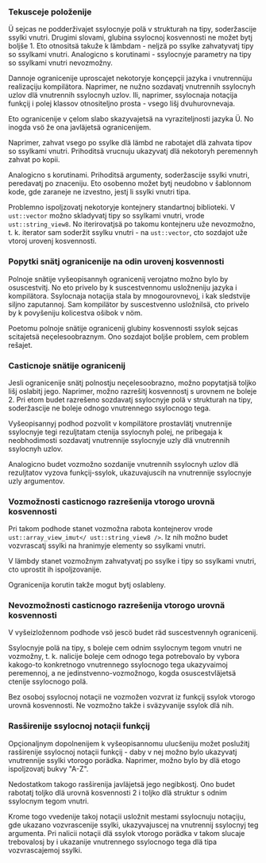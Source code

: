 ### Tekusceje položenije

Ü sejcas ne podderživajet ssylocnyje polä v strukturah na tipy, soderžascije ssylki vnutri.
Drugimi slovami, glubina ssylocnoj kosvennosti ne možet bytj boljše 1.
Eto otnositsä takuže k lämbdam - neljzä po ssylke zahvatyvatj tipy so ssylkami vnutri.
Analogicno s korutinami - ssylocnyje parametry na tipy so ssylkami vnutri nevozmožny.

Dannoje ogranicenije uproscajet nekotoryje konçepçii jazyka i vnutrennüju realizaçiju kompilätora.
Naprimer, ne nužno sozdavatj vnutrennih ssylocnyh uzlov dlä vnutrennih ssylocnyh uzlov.
Ili, naprimer, ssylocnaja notaçija funkçij i polej klassov otnositeljno prosta - vsego lišj dvuhurovnevaja.

Eto ogranicenije v çelom slabo skazyvajetsä na vyraziteljnosti jazyka Ü.
No inogda vsö že ona javläjetsä ogranicenijem.

Naprimer, zahvat vsego po ssylke dlä lämbd ne rabotajet dlä zahvata tipov so ssylkami vnutri.
Prihoditsä vrucnuju ukazyvatj dlä nekotoryh peremennyh zahvat po kopii.

Analogicno s korutinami.
Prihoditsä argumenty, soderžascije ssylki vnutri, peredavatj po znaceniju.
Eto osobenno možet bytj neudobno v šablonnom kode, gde zaraneje ne izvestno, jestj li ssylki vnutri tipa.

Problemno ispoljzovatj nekotoryje kontejnery standartnoj biblioteki.
V `ust::vector` možno skladyvatj tipy so ssylkami vnutri, vrode `ust::string_view8`.
No iterirovatjsä po takomu kontejneru uže nevozmožno, t. k. iterator sam soderžit ssylku vnutri - na `ust::vector`, cto sozdajot uže vtoroj urovenj kosvennosti.


### Popytki snätj ogranicenije na odin urovenj kosvennosti

Polnoje snätije vyšeopisannyh ogranicenij verojatno možno bylo by osuscestvitj.
No eto privelo by k suscestvennomu usložneniju jazyka i kompilätora.
Ssylocnaja notaçija stala by mnogourovnevoj, i kak sledstvije siljno zaputannoj.
Sam kompilätor by suscestvenno usložnilsä, cto privelo by k povyšeniju kolicestva ošibok v nöm.

Poetomu polnoje snätije ogranicenij glubiny kosvennosti ssylok sejcas scitajetsä neçelesoobraznym.
Ono sozdajot boljše problem, cem problem rešajet.


### Casticnoje snätije ogranicenij

Jesli ogranicenije snätj polnostju neçelesoobrazno, možno popytatjsä toljko lišj oslabitj jego.
Naprimer, možno razrešitj kosvennostj s urovnem ne boleje 2.
Pri etom budet razrešeno sozdavatj ssylocnyje polä v strukturah na tipy, soderžascije ne boleje odnogo vnutrennego ssylocnogo tega.

Vyšeopisannyj podhod pozvolit v kompilätore prostavlätj vnutrennije ssylocnyje tegi rezuljtatam ctenija ssylocnyh polej, ne pribegaja k neobhodimosti sozdavatj vnutrennije ssylocnyje uzly dlä vnutrennih ssylocnyh uzlov.

Analogicno budet vozmožno sozdanije vnutrennih ssylocnyh uzlov dlä rezuljtatov vyzova funkçij-ssylok, ukazuvajuscih na vnutrennije ssylocnyje uzly argumentov.


### Vozmožnosti casticnogo razrešenija vtorogo urovnä kosvennosti

Pri takom podhode stanet vozmožna rabota kontejnerov vrode `ust::array_view_imut</ ust::string_view8 />`.
Iz nih možno budet vozvrascatj ssylki na hranimyje elementy so ssylkami vnutri.

V lämbdy stanet vozmožnym zahvatyvatj po ssylke i tipy so ssylkami vnutri, cto uprostit ih ispoljzovanije.

Ogranicenija korutin takže mogut bytj oslableny.


### Nevozmožnosti casticnogo razrešenija vtorogo urovnä kosvennosti

V vyšeizložennom podhode vsö jescö budet räd suscestvennyh ogranicenij.

Ssylocnyje polä na tipy, s boleje cem odnim ssylocnym tegom vnutri ne vozmožny, t. k. nalicije boleje cem odnogo tega potrebovalo by vybora kakogo-to konkretnogo vnutrennego ssylocnogo tega ukazyvaimoj peremennoj, a ne jedinstvenno-vozmožnogo, kogda osuscestvläjetsä ctenije ssylocnogo polä.

Bez osoboj ssylocnoj notaçii ne vozmožen vozvrat iz funkçij ssylok vtorogo urovnä kosvennosti.
Ne vozmožno takže i sväzyvanije ssylok dlä nih.


### Rasširenije ssylocnoj notaçii funkçij

Opçionaljnym dopolnenijem k vyšeopisannomu ulucšeniju možet poslužitj rasširenije ssylocnoj notaçii funkçij - daby v nej možno bylo ukazyvatj vnutrennije ssylki vtorogo porädka.
Naprimer, možno bylo by dlä etogo ispoljzovatj bukvy "A-Z".

Nedostatkom takogo rasširenija javläjetsä jego negibkostj.
Ono budet rabotatj toljko dlä urovnä kosvennosti 2 i toljko dlä struktur s odnim ssylocnym tegom vnutri.

Krome togo vvedenije takoj notaçii usložnit mestami ssylocnuju notaçiju, gde ukazano vozvrascenije ssylki, ukazyvajuscej na vnutrennij ssylocnyj teg argumenta.
Pri nalicii notaçii dlä ssylok vtorogo porädka v takom slucaje trebovalosj by i ukazanije vnutrennego ssylocnogo tega dlä tipa vozvrascajemoj ssylki.
